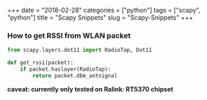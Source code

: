 +++
date = "2018-02-28"
categories = ["python"]
tags = ["scapy", "python"]
title = "Scapy Snippets"
slug = "Scapy-Snippets"
+++

### How to get RSSI from WLAN packet

```python
from scapy.layers.dot11 import RadioTap, Dot11

def get_rssi(packet):
    if packet.haslayer(RadioTap):
        return packet.dbm_antsignal
```

**caveat: currently only tested on Ralink: RT5370 chipset**
